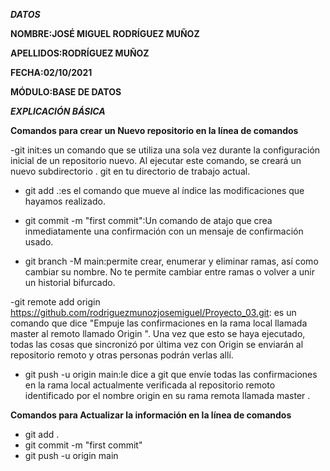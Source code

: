 ***DATOS***

**NOMBRE:JOSÉ MIGUEL RODRÍGUEZ MUÑOZ**

**APELLIDOS:RODRÍGUEZ MUÑOZ**

**FECHA:02/10/2021**

**MÓDULO:BASE DE DATOS**

***EXPLICACIÓN BÁSICA*** 

**Comandos para crear un Nuevo repositorio en la línea de comandos**

-git init:es un comando que se utiliza una sola vez durante la configuración inicial de un repositorio nuevo. 
Al ejecutar este comando, se creará un nuevo subdirectorio . git en tu directorio de trabajo actual.


* git add .:es el comando que mueve al índice las modificaciones que hayamos realizado.

* git commit -m "first commit":Un comando de atajo que crea inmediatamente una confirmación con un mensaje de confirmación usado.

* git branch -M main:permite crear, enumerar y eliminar ramas, así como cambiar su nombre. No te permite cambiar entre ramas o volver a unir un historial bifurcado.


-git remote add origin https://github.com/rodriguezmunozjosemiguel/Proyecto_03.git: es un comando que dice "Empuje las confirmaciones en la rama local llamada master al remoto llamado Origin ".
 Una vez que esto se haya ejecutado, todas las cosas que sincronizó por última vez con Origin se enviarán al repositorio remoto y otras personas podrán verlas allí.

* git push -u origin main:le dice a git que envíe todas las confirmaciones en la rama local actualmente verificada al repositorio
 remoto identificado por el nombre origin en su rama remota llamada master .

**Comandos para Actualizar la información en la línea de comandos**

* git add .
* git commit -m "first commit"
* git push -u origin main
